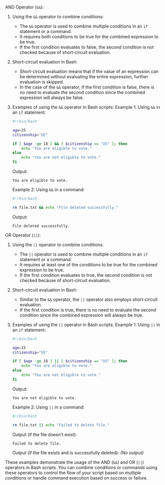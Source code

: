 
AND Operator (`&&`):

1. Using the `&&` operator to combine conditions:

   - The `&&` operator is used to combine multiple conditions in an `if` statement or a command.
   - It requires both conditions to be true for the combined expression to be true.
   - If the first condition evaluates to false, the second condition is not checked because of short-circuit evaluation.
2. Short-circuit evaluation in Bash:

   - Short-circuit evaluation means that if the value of an expression can be determined without evaluating the entire expression, further evaluation is skipped.
   - In the case of the `&&` operator, if the first condition is false, there is no need to evaluate the second condition since the combined expression will always be false.
3. Examples of using the `&&` operator in Bash scripts:
   Example 1: Using `&&` in an `if` statement:

   ```bash
   #!/bin/bash

   age=25
   citizenship="US"

   if [ $age -ge 18 ] && [ $citizenship == "US" ]; then
       echo "You are eligible to vote."
   else
       echo "You are not eligible to vote."
   fi
   ```

   Output:

   ```
   You are eligible to vote.
   ```

   Example 2: Using `&&` in a command:

   ```bash
   #!/bin/bash

   rm file.txt && echo "File deleted successfully."
   ```

   Output:

   ```
   File deleted successfully.
   ```

OR Operator (`||`):

1. Using the `||` operator to combine conditions:

   - The `||` operator is used to combine multiple conditions in an `if` statement or a command.
   - It requires at least one of the conditions to be true for the combined expression to be true.
   - If the first condition evaluates to true, the second condition is not checked because of short-circuit evaluation.
2. Short-circuit evaluation in Bash:

   - Similar to the `&&` operator, the `||` operator also employs short-circuit evaluation.
   - If the first condition is true, there is no need to evaluate the second condition since the combined expression will always be true.
3. Examples of using the `||` operator in Bash scripts:
   Example 1: Using `||` in an `if` statement:

   ```bash
   #!/bin/bash

   age=15
   citizenship="US"

   if [ $age -ge 18 ] || [ $citizenship == "US" ]; then
       echo "You are eligible to vote."
   else
       echo "You are not eligible to vote."
   fi
   ```

   Output:

   ```
   You are not eligible to vote.
   ```

   Example 2: Using `||` in a command:

   ```bash
   #!/bin/bash

   rm file.txt || echo "Failed to delete file."
   ```

   Output (if the file doesn't exist):

   ```
   Failed to delete file.
   ```

   Output (if the file exists and is successfully deleted):
   _(No output)_

These examples demonstrate the usage of the AND (`&&`) and OR (`||`) operators in Bash scripts. You can combine conditions or commands using these operators to control the flow of your script based on multiple conditions or handle command execution based on success or failure.
